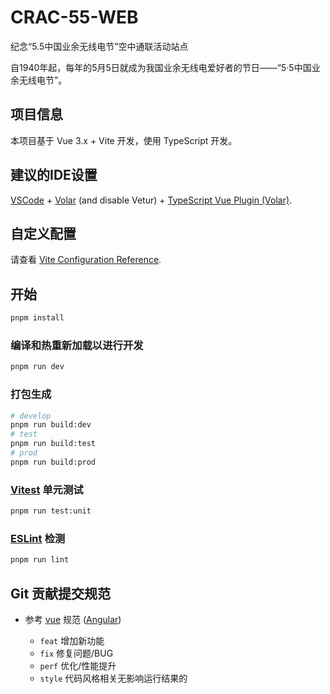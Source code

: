 # CRAC-55-WEB

纪念“5.5中国业余无线电节”空中通联活动站点

自1940年起，每年的5月5日就成为我国业余无线电爱好者的节日——“5·5中国业余无线电节”。

## 项目信息

本项目基于 Vue 3.x + Vite 开发，使用 TypeScript 开发。

## 建议的IDE设置

[VSCode](https://code.visualstudio.com/) + [Volar](https://marketplace.visualstudio.com/items?itemName=Vue.volar) (and disable Vetur) + [TypeScript Vue Plugin (Volar)](https://marketplace.visualstudio.com/items?itemName=Vue.vscode-typescript-vue-plugin).

## 自定义配置

请查看 [Vite Configuration Reference](https://vitejs.dev/config/).

## 开始

```sh
pnpm install
```

### 编译和热重新加载以进行开发

```sh
pnpm run dev
```

### 打包生成

```sh
# develop
pnpm run build:dev
# test
pnpm run build:test
# prod
pnpm run build:prod
```

### [Vitest](https://vitest.dev/) 单元测试

```sh
pnpm run test:unit
```

### [ESLint](https://eslint.org/) 检测

```sh
pnpm run lint
```

## Git 贡献提交规范

- 参考 [vue](https://github.com/vuejs/vue/blob/dev/.github/COMMIT_CONVENTION.md) 规范 ([Angular](https://github.com/conventional-changelog/conventional-changelog/tree/master/packages/conventional-changelog-angular))

  - `feat` 增加新功能
  - `fix` 修复问题/BUG
  - `perf` 优化/性能提升
  - `style` 代码风格相关无影响运行结果的
